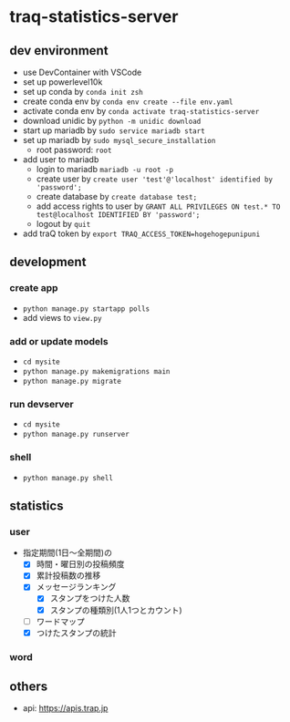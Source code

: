 # traq-statistics-server
## dev environment
- use DevContainer with VSCode
- set up powerlevel10k
- set up conda by `conda init zsh`
- create conda env by `conda env create --file env.yaml`
- activate conda env by `conda activate traq-statistics-server`
- download unidic by `python -m unidic download`
- start up mariadb by `sudo service mariadb start`
- set up mariadb by `sudo mysql_secure_installation`
    - root password: `root`
- add user to mariadb
    - login to mariadb `mariadb -u root -p`
    - create user by `create user 'test'@'localhost' identified by 'password';`
    - create database by `create database test;`
    - add access rights to user by `GRANT ALL PRIVILEGES ON test.* TO test@localhost IDENTIFIED BY 'password';`
    - logout by `quit`
- add traQ token by `export TRAQ_ACCESS_TOKEN=hogehogepunipuni`

## development
### create app
- `python manage.py startapp polls`
- add views to `view.py`

### add or update models
- `cd mysite`
- `python manage.py makemigrations main`
- `python manage.py migrate`

### run devserver
- `cd mysite`
- `python manage.py runserver`

### shell
- `python manage.py shell`

## statistics
### user
- 指定期間(1日～全期間)の
  - [x] 時間・曜日別の投稿頻度
  - [x] 累計投稿数の推移
  - [x] メッセージランキング
    - [x] スタンプをつけた人数
    - [x] スタンプの種類別(1人1つとカウント)
  - [ ] ワードマップ
  - [x] つけたスタンプの統計

### word

## others
- api: https://apis.trap.jp
